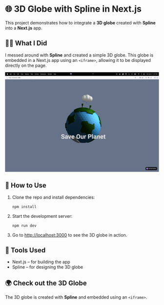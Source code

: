 # 🌐 3D Globe with Spline in Next.js

This project demonstrates how to integrate a **3D globe** created with **Spline** into a **Next.js** app.

## 🧑‍💻 What I Did

I messed around with **Spline** and created a simple 3D globe. This globe is embedded in a Next.js app using an `<iframe>`, allowing it to be displayed directly on the page.

![Website with Globe](/public/web.png)

## 🚀 How to Use

1. Clone the repo and install dependencies:

   ```bash
   npm install
   ```

2. Start the development server:

   ```bash
   npm run dev
   ```

3. Go to [http://localhost:3000](http://localhost:3000) to see the 3D globe in action.


## 🎨 Tools Used

- Next.js – for building the app
- Spline – for designing the 3D globe



## 🌍 Check out the 3D Globe

The 3D globe is created with **Spline** and embedded using an `<iframe>`.
